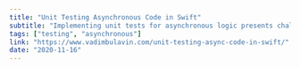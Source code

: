 ```yaml
---
title: "Unit Testing Asynchronous Code in Swift"
subtitle: "Implementing unit tests for asynchronous logic presents challenges such as false-positive test results and untrustworthy or error-prone test executions. In this post, Vadim Bulavin describes four patterns that help us to deal with such challenges, enabling us to reliably test asynchronous code."
tags: ["testing", "asynchronous"]
link: "https://www.vadimbulavin.com/unit-testing-async-code-in-swift/"
date: "2020-11-16"
---
```

